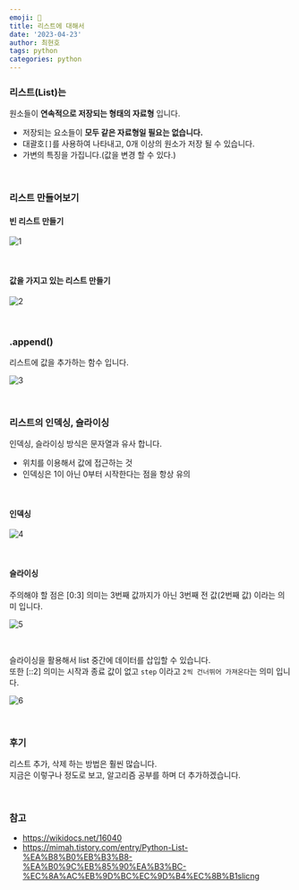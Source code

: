 ```yaml
---
emoji: 📖
title: 리스트에 대해서
date: '2023-04-23'
author: 최현호
tags: python
categories: python
---
```


### 리스트(List)는

원소들이 **연속적으로 저장되는 형태의 자료형** 입니다.

- 저장되는 요소들이 **모두 같은 자료형일 필요는 없습니다.**
- 대괄호`[]`를 사용하여 나타내고, 0개 이상의 원소가 저장 될 수 있습니다.
- 가변의 특징을 가집니다.(값을 변경 할 수 있다.)

<br>

### 리스트 만들어보기

#### 빈 리스트 만들기

![1](https://user-images.githubusercontent.com/87301268/233581552-dbaf282d-e3d7-468d-b789-2b85989e20d6.png)

<br>

#### 값을 가지고 있는 리스트 만들기

![2](https://user-images.githubusercontent.com/87301268/233582234-4772d269-03fc-42eb-8969-06719631f8e0.png)

<br>

### .append()

리스트에 값을 추가하는 함수 입니다.

![3](https://user-images.githubusercontent.com/87301268/233582632-53fdb383-8d46-45bc-8cec-05f40ec1e4ed.png)

<br>

### 리스트의 인덱싱, 슬라이싱

인덱싱, 슬라이싱 방식은 문자열과 유사 합니다.

- 위치를 이용해서 값에 접근하는 것
- 인덱싱은 1이 아닌 0부터 시작한다는 점을 항상 유의

<br>

#### 인덱싱

![4](https://user-images.githubusercontent.com/87301268/233585215-07e0f4bc-e193-4aaf-b807-d12f930f3d32.png)

<br>

#### 슬라이싱

주의해야 할 점은 [0:3] 의미는 3번째 값까지가 아닌 3번째 전 값(2번째 값) 이라는 의미 입니다.

![5](https://user-images.githubusercontent.com/87301268/233587064-d37ff23f-22f4-45c8-9715-29b7fd6b010d.png)

<br>

슬라이싱을 활용해서 list 중간에 데이터를 삽입할 수 있습니다. <br>
또한 [::2] 의미는 시작과 종료 값이 없고 `step` 이라고 `2씩 건너뛰어 가져온다`는 의미 입니다.

![6](https://user-images.githubusercontent.com/87301268/233588973-5fcca2ff-77d1-45e2-a289-f74c80491573.png)

<br>

### 후기

리스트 추가, 삭제 하는 방법은 훨씬 많습니다. <br>
지금은 이렇구나 정도로 보고, 알고리즘 공부를 하며 더 추가하겠습니다.

<br>

### 참고

- https://wikidocs.net/16040
- https://mimah.tistory.com/entry/Python-List-%EA%B8%B0%EB%B3%B8-%EA%B0%9C%EB%85%90%EA%B3%BC-%EC%8A%AC%EB%9D%BC%EC%9D%B4%EC%8B%B1slicng

<br>

```toc

```
